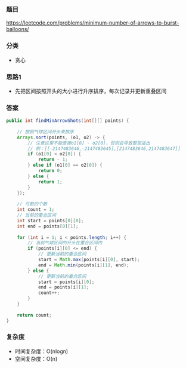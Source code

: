 ### 题目
https://leetcode.com/problems/minimum-number-of-arrows-to-burst-balloons/

### 分类
* 贪心

### 思路1
* 先把区间按照开头的大小进行升序排序，每次记录并更新重叠区间

### 答案
```java
public int findMinArrowShots(int[][] points) {
    
    // 按照气球区间开头来排序
    Arrays.sort(points, (o1, o2) -> {
        // 注意这里不能直接o1[0] - o2[0]，否则会导致整型溢出
        // 例：[[-2147483646,-2147483645],[2147483646,2147483647]]
        if (o1[0] < o2[0]) {
            return - 1;
        } else if (o1[0] == o2[0]) {
            return 0;
        } else {
            return 1;
        }
    });
    
    // 弓箭的个数
    int count = 1;
    // 当前的重合区间
    int start = points[0][0];
    int end = points[0][1];
    
    for (int i = 1; i < points.length; i++) {
        // 当前气球区间的开头在重合区间内
        if (points[i][0] <= end) {
            // 更新当前的重合区间
            start = Math.max(points[i][0], start);
            end = Math.min(points[i][1], end);
        } else {
            // 更新当前的重合区间
            start = points[i][0];
            end = points[i][1];
            count++;
        }
    }
    
    return count;
}
```

### 复杂度
* 时间复杂度：O(nlogn)
* 空间复杂度：O(n)
